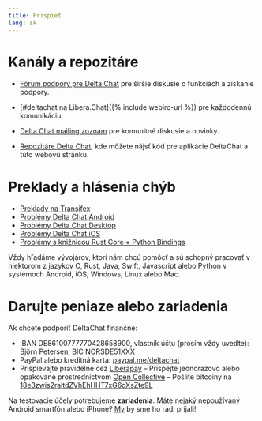 ```yaml
---
title: Prispieť 
lang: sk 
--- 
```


# Kanály a repozitáre

- [Fórum podpory pre Delta Chat](https://support.delta.chat) pre širšie diskusie o funkciách a získanie podpory.

- [#deltachat na Libera.Chat]({% include webirc-url %}) pre každodennú komunikáciu.

- [Delta Chat mailing
 zoznam](https://lists.codespeak.net/postorius/lists/delta.codespeak.net/) pre komunitné diskusie a novinky. 

- [Repozitáre Delta Chat](https://github.com/deltachat/), kde môžete nájsť kód pre aplikácie DeltaChat a túto webovú stránku.

# Preklady a hlásenia chýb 

- [Preklady na Transifex](https://www.transifex.com/delta-chat/public/)
- [Problémy Delta Chat Android](https://github.com/deltachat/deltachat-android/issues)
- [Problémy Delta Chat Desktop](https://github.com/deltachat/deltachat-desktop/issues)
- [Problémy Delta Chat iOS](https://github.com/deltachat/deltachat-ios/issues)
- [Problémy s knižnicou Rust Core + Python Bindings](https://github.com/deltachat/deltachat-core-rust/issues)

Vždy hľadáme vývojárov, ktorí nám chcú pomôcť a sú schopný pracovať v niektorom z jazykov 
C, Rust, Java, Swift, Javascript alebo Python v systémoch Android, iOS, Windows, Linux alebo Mac. 


# Darujte peniaze alebo zariadenia

Ak chcete podporiť DeltaChat finančne:

- IBAN DE86100777770428658900, vlastník účtu (prosím vždy uveďte): Björn Petersen, BIC NORSDE51XXX
- PayPal alebo kreditná karta: [paypal.me/deltachat](https://paypal.me/deltachat/20)
- Prispievajte pravidelne cez [Liberapay](https://liberapay.com/delta.chat/)
– Prispejte jednorazovo alebo opakovane prostredníctvom [Open Collective](https://opencollective.com/delta-chat/donate)
– Pošlite bitcoiny na [18e3zwis2raitdZVhEhHHT7xG6oXsZte9L](bitcoin:18e3zwis2raitdZVhEhHHT7xG6oXsZte9L)

Na testovacie účely potrebujeme **zariadenia**. Máte nejaký nepoužívaný Android smartfón alebo iPhone?
 [My](imprint) by sme ho radi prijali! 
